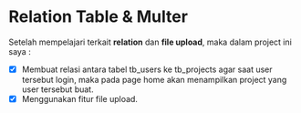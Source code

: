 # Relation Table & Multer
Setelah mempelajari terkait **relation** dan **file upload**, maka dalam project ini saya : 
- [x] Membuat relasi antara tabel tb_users ke tb_projects agar saat user tersebut login, maka pada page home akan menampilkan project yang user tersebut buat.
- [x] Menggunakan fitur file upload.